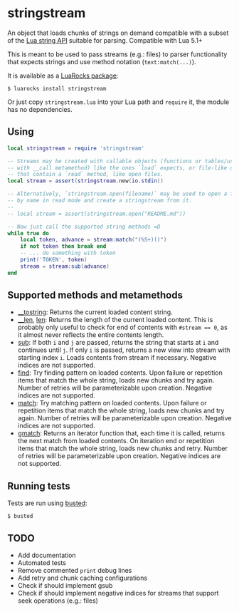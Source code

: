 # stringstream
An object that loads chunks of strings on demand compatible with a subset
of the [Lua string API](https://www.lua.org/manual/5.4/manual.html#6.4)
suitable for parsing. Compatible with Lua 5.1+

This is meant to be used to pass streams (e.g.: files) to parser functionality
that expects strings and use method notation (`text:match(...)`).

It is available as a [LuaRocks package](https://luarocks.org/modules/gilzoide/stringstream):

    $ luarocks install stringstream

Or just copy `stringstream.lua` into your Lua path and `require` it, the module has no dependencies.


## Using
```lua
local stringstream = require 'stringstream'

-- Streams may be created with callable objects (functions or tables/userdata
-- with __call metamethod) like the ones `load` expects, or file-like objects
-- that contain a `read` method, like open files.
local stream = assert(stringstream.new(io.stdin))

-- Alternatively, `stringstream.open(filename)` may be used to open a file
-- by name in read mode and create a stringstream from it.
--
-- local stream = assert(stringstream.open("README.md"))

-- Now just call the supported string methods =D
while true do
    local token, advance = stream:match("(%S+)()")
    if not token then break end
    -- ... do something with token
    print('TOKEN', token)
    stream = stream:sub(advance)
end
```


## Supported methods and metamethods
- [__tostring](https://www.lua.org/manual/5.4/manual.html#2.4):
  Returns the current loaded content string.
- [__len](https://www.lua.org/manual/5.4/manual.html#2.4), [len](https://www.lua.org/manual/5.4/manual.html#pdf-string.len):
  Returns the length of the current loaded content.
  This is probably only useful to check for end of contents with `#stream == 0`, as it almost never reflects the entire contents length.
- [sub](https://www.lua.org/manual/5.4/manual.html#pdf-string.sub):
  If both `i` and `j` are passed, returns the string that starts at `i` and continues until `j`.
  If only `i` is passed, returns a new view into stream with starting index `i`. 
  Loads contents from stream if necessary.
  Negative indices are not supported.
- [find](https://www.lua.org/manual/5.4/manual.html#pdf-string.find):
  Try finding pattern on loaded contents. Upon failure or repetition items that
  match the whole string, loads new chunks and try again.
  Number of retries will be parameterizable upon creation.
  Negative indices are not supported.
- [match](https://www.lua.org/manual/5.4/manual.html#pdf-string.match):
  Try matching pattern on loaded contents. Upon failure or repetition items that
  match the whole string, loads new chunks and try again.
  Number of retries will be parameterizable upon creation.
  Negative indices are not supported.
- [gmatch](https://www.lua.org/manual/5.4/manual.html#pdf-string.gmatch):
  Returns an iterator function that, each time it is called, returns the next
  match from loaded contents. On iteration end or repetition items that match
  the whole string, loads new chunks and retry.
  Number of retries will be parameterizable upon creation.
  Negative indices are not supported.


## Running tests
Tests are run using [busted](https://olivinelabs.com/busted/):

    $ busted


## TODO
- Add documentation
- Automated tests
- Remove commented `print` debug lines
- Add retry and chunk caching configurations
- Check if should implement gsub
- Check if should implement negative indices for streams that support seek operations (e.g.: files)

